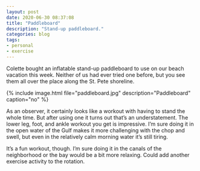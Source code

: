 ```yaml
---
layout: post
date: 2020-06-30 08:37:08
title: "Paddleboard"
description: "Stand-up paddleboard."
categories: blog
tags:
- personal
- exercise
---
```


Colette bought an inflatable stand-up paddleboard to use on our beach vacation this week. Neither of us had ever tried one before, but you see them all over the place along the St. Pete shoreline.

{% include image.html file="paddleboard.jpg" description="Paddleboard" caption="no" %}

As an observer, it certainly looks like a workout with having to stand the whole time. But after using one it turns out that’s an understatement. The lower leg, foot, and ankle workout you get is impressive. I’m sure doing it in the open water of the Gulf makes it more challenging with the chop and swell, but even in the relatively calm morning water it’s still tiring.

It’s a fun workout, though. I’m sure doing it in the canals of the neighborhood or the bay would be a bit more relaxing. Could add another exercise activity to the rotation.
